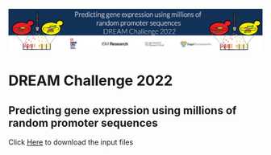 

![alt text](banner.png)

# DREAM Challenge 2022

## Predicting gene expression using millions of random promoter sequences




Click <a href="https://drive.google.com/drive/folders/1aziagRaXilzBIo1VwjQDkXi9kDMovmDn?usp=sharing">Here</a> to download the input files

